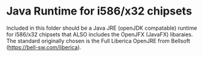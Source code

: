 # Java Runtime for i586/x32 chipsets
Included in this folder should be a Java JRE (openJDK compatable)
runtime for i586/x32 chipsets that ALSO includes the OpenJFX (JavaFX)
libaraies. The standard originally chosen is the Full Liberica OpenJRE
from Bellsoft (https://bell-sw.com/liberica).